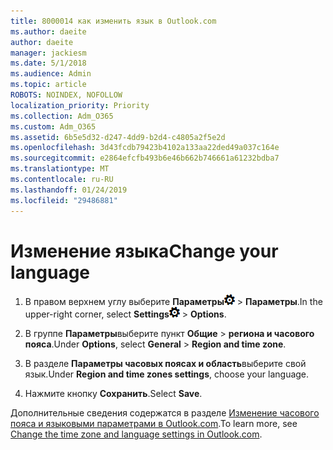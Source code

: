 ```yaml
---
title: 8000014 как изменить язык в Outlook.com
ms.author: daeite
author: daeite
manager: jackiesm
ms.date: 5/1/2018
ms.audience: Admin
ms.topic: article
ROBOTS: NOINDEX, NOFOLLOW
localization_priority: Priority
ms.collection: Adm_O365
ms.custom: Adm_O365
ms.assetid: 6b5e5d32-d247-4dd9-b2d4-c4805a2f5e2d
ms.openlocfilehash: 3d43fcdb79423b4102a133aa22ded49a037c164e
ms.sourcegitcommit: e2864efcfb493b6e46b662b746661a61232bdba7
ms.translationtype: MT
ms.contentlocale: ru-RU
ms.lasthandoff: 01/24/2019
ms.locfileid: "29486881"
---
```

# <a name="change-your-language"></a><span data-ttu-id="adc80-102">Изменение языка</span><span class="sxs-lookup"><span data-stu-id="adc80-102">Change your language</span></span>

1. <span data-ttu-id="adc80-103">В правом верхнем углу выберите **Параметры**![параметры](media/f4b2e798-fff1-4a14-931f-5677a4543b58.png) \> **Параметры**.</span><span class="sxs-lookup"><span data-stu-id="adc80-103">In the upper-right corner, select **Settings**![Settings](media/f4b2e798-fff1-4a14-931f-5677a4543b58.png) \> **Options**.</span></span>
    
2. <span data-ttu-id="adc80-104">В группе **Параметры**выберите пункт **Общие** \> **региона и часового пояса**.</span><span class="sxs-lookup"><span data-stu-id="adc80-104">Under **Options**, select **General** \> **Region and time zone**.</span></span>
    
3. <span data-ttu-id="adc80-105">В разделе **Параметры часовых поясах и область**выберите свой язык.</span><span class="sxs-lookup"><span data-stu-id="adc80-105">Under **Region and time zones settings**, choose your language.</span></span>
    
4. <span data-ttu-id="adc80-106">Нажмите кнопку **Сохранить**.</span><span class="sxs-lookup"><span data-stu-id="adc80-106">Select **Save**.</span></span>
    
<span data-ttu-id="adc80-107">Дополнительные сведения содержатся в разделе [Изменение часового пояса и языковыми параметрами в Outlook.com](https://go.microsoft.com/fwlink/p/?linkid=873132).</span><span class="sxs-lookup"><span data-stu-id="adc80-107">To learn more, see [Change the time zone and language settings in Outlook.com](https://go.microsoft.com/fwlink/p/?linkid=873132).</span></span>
  

